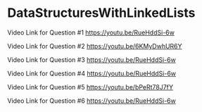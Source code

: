 # DataStructuresWithLinkedLists

Video Link for Question #1 https://youtu.be/RueHddSi-6w

Video Link for Question #2 https://youtu.be/6KMyDwhUR6Y

Video Link for Question #3 https://youtu.be/RueHddSi-6w

Video Link for Question #4 https://youtu.be/RueHddSi-6w

Video Link for Question #5 https://youtu.be/bPeRt78J7fY

Video Link for Question #6 https://youtu.be/RueHddSi-6w

